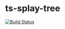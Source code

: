 # ts-splay-tree

[![Build Status](https://travis-ci.com/gwtw/ts-splay-tree.svg?branch=master)](https://travis-ci.com/gwtw/ts-splay-tree)
